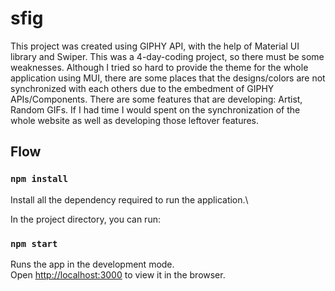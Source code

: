 # sfig

This project was created using GIPHY API, with the help of Material UI library and Swiper.
This was a 4-day-coding project, so there must be some weaknesses. Although I tried so hard to provide the theme for the whole application using MUI, there are some places that the designs/colors are not synchronized with each others due to the embedment of GIPHY APIs/Components. There are some features that are developing: Artist, Random GIFs. If I had time I would spent on the synchronization of the whole website as well as developing those leftover features.

## Flow

### `npm install`

Install all the dependency required to run the application.\

In the project directory, you can run:

### `npm start`

Runs the app in the development mode.\
Open [http://localhost:3000](http://localhost:3000) to view it in the browser.

